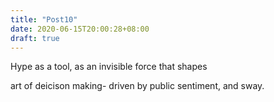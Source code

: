 ```yaml
---
title: "Post10"
date: 2020-06-15T20:00:28+08:00
draft: true
---
```


Hype as a tool, as an invisible force that shapes



art of deicison making- driven by public sentiment, and sway.